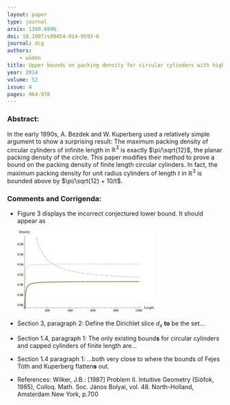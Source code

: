 ```yaml
---
layout: paper
type: journal
arxiv: 1309.6996
doi: 10.1007/s00454-014-9593-6
journal: dcg
authors:
    - wöden
title: Upper bounds on packing density for circular cylinders with high aspect ratio
year: 2014
volume: 52
issue: 4
pages: 964-978
---
```

### Abstract:

In the early 1990s, A. Bezdek and W. Kuperberg used a relatively simple argument to show a surprising result:  The maximum packing density of circular cylinders of infinite length in $\mathbb{R}^3$ is exactly $\pi/\sqrt{12}$, the planar packing density of the circle.  This paper modifies their method to prove a bound on the packing density of finite length circular cylinders.  In fact, the maximum packing density for unit radius cylinders of length $t$ in $\mathbb{R}^3$ is bounded above by $\pi/\sqrt{12} + 10/t$.

### Comments and Corrigenda:

 - Figure 3 displays the incorrect conjectured lower bound. It should appear as 

   ![Figure 3](figures/errataj001plot2.jpeg)
   
 - Section 3, paragraph 2:  Define the Dirichlet slice $d_x$ **to** be the set...
 - Section 1.4, paragraph 1: The only existing bound**s** for circular cylinders and capped cylinders of finite length are...
 - Section 1.4 paragraph 1: ...both very close to where the bounds of Fejes Tóth and Kuperberg flatten<del>**s**</del> out.
 - References: Wilker, J.B.: [1987] Problem II. Intuitive Geometry (Siófok, 1985), Colloq. Math. Soc. János Bolyai, vol. 48. North-Holland, Amsterdam New York, p.700